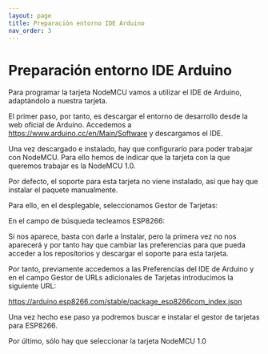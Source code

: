 ```yaml
---
layout: page
title: Preparación entorno IDE Arduino
nav_order: 3
---
```

# Preparación entorno IDE Arduino

Para programar la tarjeta NodeMCU vamos a utilizar el IDE de Arduino, adaptándolo a nuestra tarjeta.

El primer paso, por tanto, es descargar el entorno de desarrollo desde la web oficial de Arduino. Accedemos a https://www.arduino.cc/en/Main/Software y descargamos el IDE.

Una vez descargado e instalado, hay que configurarlo para poder trabajar con NodeMCU. Para ello hemos de indicar que la tarjeta con la que queremos trabajar es la NodeMCU 1.0.

Por defecto, el soporte para esta tarjeta no viene instalado, así que hay que instalar el paquete manualmente.

Para ello, en el desplegable, seleccionamos Gestor de Tarjetas:

En el campo de búsqueda tecleamos ESP8266:

Si nos aparece, basta con darle a Instalar, pero la primera vez no nos aparecerá y por tanto hay que cambiar las preferencias para que pueda acceder a los repositorios y descargar el soporte para esta tarjeta.

Por tanto, previamente accedemos a las Preferencias del IDE de Arduino y en el campo Gestor de URLs adicionales de Tarjetas introducimos la siguiente URL:

https://arduino.esp8266.com/stable/package_esp8266com_index.json

Una vez hecho ese paso ya podremos buscar e instalar el gestor de tarjetas para ESP8266.

Por último, sólo hay que seleccionar la tarjeta NodeMCU 1.0

